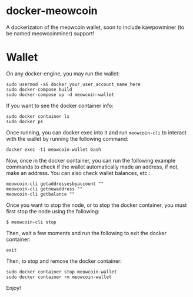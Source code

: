 # docker-meowcoin

A dockerizaton of the meowcoin wallet, soon to include kawpowminer (to be named meowcoinminer) support!

# Wallet

On any docker-engine, you may run the wallet:

    sudo usermod -aG docker your_user_account_name_here
    sudo docker-compose build
    sudo docker-compose up -d meowcoin-wallet

If you want to see the docker container info:

    sudo docker container ls
    sudo docker ps
    
Once running, you can docker exec into it and run `meowcoin-cli` to interact with the wallet by running the following command:

    docker exec -ti meowcoin-wallet bash

Now, once in the docker container, you can run the following example commands to check if the wallet automatically made an address, if not, make an address.
You can also check wallet balances, etc.:
    
    meowcoin-cli getaddressesbyaccount ""
    meowcoin-cli getnewaddress ""
    meowcoin-cli getbalance ""

Once you want to stop the node, or to stop the docker container, you must first stop the node using the following:
    
    $ meowcoin-cli stop

Then, wait a few moments and run the following to exit the docker container:
    
    exit 

Then, to stop and remove the docker container:

    sudo docker container stop meowcoin-wallet
    sudo docker container rm meowcoin-wallet

Enjoy!
